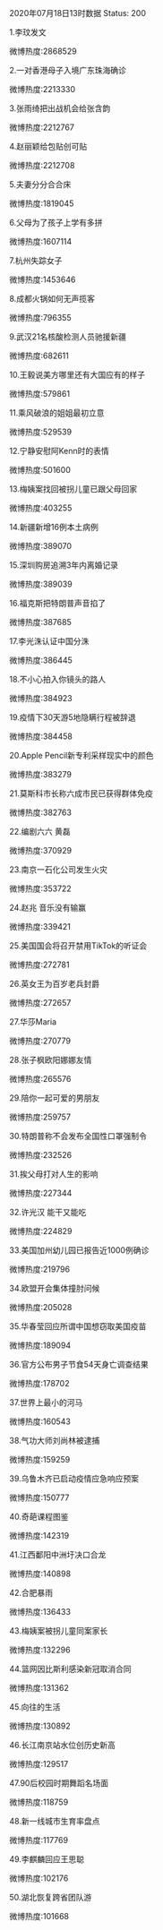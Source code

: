 2020年07月18日13时数据
Status: 200

1.李玟发文

微博热度:2868529

2.一对香港母子入境广东珠海确诊

微博热度:2213330

3.张雨绮把出战机会给张含韵

微博热度:2212767

4.赵丽颖给包贴创可贴

微博热度:2212708

5.夫妻分分合合床

微博热度:1819045

6.父母为了孩子上学有多拼

微博热度:1607114

7.杭州失踪女子

微博热度:1453646

8.成都火锅如何无声揽客

微博热度:796355

9.武汉21名核酸检测人员驰援新疆

微博热度:682611

10.王毅说美方哪里还有大国应有的样子

微博热度:579861

11.乘风破浪的姐姐最初立意

微博热度:529539

12.宁静安慰阿Kenn时的表情

微博热度:501600

13.梅姨案找回被拐儿童已跟父母回家

微博热度:403255

14.新疆新增16例本土病例

微博热度:389070

15.深圳购房追溯3年内离婚记录

微博热度:389039

16.福克斯把特朗普声音掐了

微博热度:387685

17.李光洙认证中国分洙

微博热度:386445

18.不小心拍入你镜头的路人

微博热度:384923

19.疫情下30天游5地隐瞒行程被辞退

微博热度:384458

20.Apple Pencil新专利采样现实中的颜色

微博热度:383279

21.莫斯科市长称六成市民已获得群体免疫

微博热度:382763

22.编剧六六 黄磊

微博热度:370929

23.南京一石化公司发生火灾

微博热度:353722

24.赵兆 音乐没有输赢

微博热度:339421

25.美国国会将召开禁用TikTok的听证会

微博热度:272781

26.英女王为百岁老兵封爵

微博热度:272657

27.华莎Maria

微博热度:270779

28.张子枫欧阳娜娜友情

微博热度:265576

29.陪你一起可爱的男朋友

微博热度:259757

30.特朗普称不会发布全国性口罩强制令

微博热度:232526

31.挨父母打对人生的影响

微博热度:227344

32.许光汉 能干又能吃

微博热度:224829

33.美国加州幼儿园已报告近1000例确诊

微博热度:219796

34.欧盟开会集体撞肘问候

微博热度:205028

35.华春莹回应所谓中国想窃取美国疫苗

微博热度:189094

36.官方公布男子节食54天身亡调查结果

微博热度:178702

37.世界上最小的河马

微博热度:160543

38.气功大师刘尚林被逮捕

微博热度:159259

39.乌鲁木齐已启动疫情应急响应预案

微博热度:150777

40.奇葩课程图鉴

微博热度:142319

41.江西鄱阳中洲圩决口合龙

微博热度:140898

42.合肥暴雨

微博热度:136433

43.梅姨案被拐儿童同案家长

微博热度:132296

44.篮网因比斯利感染新冠取消合同

微博热度:131362

45.向往的生活

微博热度:130892

46.长江南京站水位创历史新高

微博热度:129517

47.90后校园时期舞蹈名场面

微博热度:118759

48.新一线城市生育率盘点

微博热度:117769

49.李麒麟回应王思聪

微博热度:102176

50.湖北恢复跨省团队游

微博热度:101668

